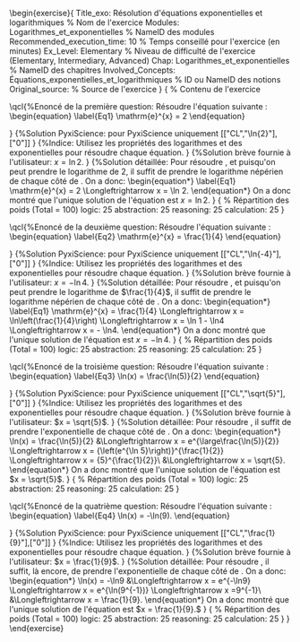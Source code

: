 \begin{exercise}{
Title_exo: Résolution d'équations exponentielles et logarithmiques % Nom de l'exercice
Modules: Logarithmes_et_exponentielles % NameID des modules
Recommended_execution_time: 10 % Temps conseillé pour l'exercice (en minutes)
Ex_Level: Elementary % Niveau de difficulté de l'exercice (Elementary, Intermediary, Advanced)
Chap: Logarithmes_et_exponentielles % NameID des chapitres
Involved_Concepts: Équations_exponentielles_et_logarithmiques % ID ou NameID des notions
Original_source: % Source de l'exercice
}
{
% Contenu de l'exercice

\qcl{%Enoncé de la première question: 
Résoudre l'équation suivante :
\begin{equation}
\label{Eq1}
\mathrm{e}^{x} = 2
\end{equation}


}
{%Solution PyxiScience: pour PyxiScience uniquement
[["CL","\ln{2}"],["0"]]
}
{%Indice: 
Utilisez les propriétés des logarithmes et des exponentielles pour résoudre chaque équation.
}
{%Solution brève fournie à l'utilisateur: 
$x = \ln 2$.
}
{%Solution détaillée: 
Pour résoudre [](#Eq1), et puisqu'on peut prendre le logarithme de $2$, il suffit de prendre 
le logarithme népérien de chaque côté de  [](#Eq1). On a donc: 
\begin{equation*}
\label{Eq1}
\mathrm{e}^{x} = 2
\Longleftrightarrow
x = \ln 2.
\end{equation*}
On a donc montré que l'unique solution de l'équation [](#Eq1) est $x = \ln 2$.
}
{
% Répartition des poids (Total = 100)
logic: 25
abstraction: 25
reasoning: 25
calculation: 25
}





\qcl{%Enoncé de la deuxième question: 
Résoudre l'équation suivante :
\begin{equation}
\label{Eq2}
\mathrm{e}^{x} = \frac{1}{4}
\end{equation}


}
{%Solution PyxiScience: pour PyxiScience uniquement
[["CL","\ln{-4}"],["0"]]
}
{%Indice:
 Utilisez les propriétés des logarithmes et des exponentielles pour résoudre chaque équation.
}
{%Solution brève fournie à l'utilisateur: 
$x = - \ln 4$.
}
{%Solution détaillée: 
Pour résoudre [](#Eq2), et puisqu'on peut prendre le logarithme de $\frac{1}{4}$, il suffit de prendre 
le logarithme népérien de chaque côté de  [](#Eq2). On a donc: 
\begin{equation*}
\label{Eq1}
\mathrm{e}^{x} = \frac{1}{4}
\Longleftrightarrow
x = \ln\left(\frac{1}{4}\right)
\Longleftrightarrow
x = \ln 1 -  \ln4
\Longleftrightarrow
x = -  \ln4.
\end{equation*}
On a donc montré que l'unique solution de l'équation [](#Eq2) est $x = -  \ln4$.
}
{
% Répartition des poids (Total = 100)
logic: 25
abstraction: 25
reasoning: 25
calculation: 25
}





\qcl{%Enoncé de la troisième question: 
Résoudre l'équation suivante :
\begin{equation}
\label{Eq3}
\ln(x) = \frac{\ln(5)}{2}
\end{equation}


}
{%Solution PyxiScience: pour PyxiScience uniquement
[["CL","\sqrt{5}"],["0"]]
}
{%Indice: 
Utilisez les propriétés des logarithmes et des exponentielles pour résoudre chaque équation.
}
{%Solution brève fournie à l'utilisateur: 
$x =  \sqrt{5}$.
}
{%Solution détaillée: 
Pour résoudre [](#Eq3), il suffit de prendre l'exponentielle de chaque côté de  [](#Eq3).
On a donc: 
\begin{equation*}
\ln(x) = \frac{\ln(5)}{2}
&\Longleftrightarrow
x = e^{\large\frac{\ln(5)}{2}}
\Longleftrightarrow
x = {\left(e^{\ln 5}\right)}^{\frac{1}{2}}
\Longleftrightarrow
x = {5}^{\frac{1}{2}}\\
&\Longleftrightarrow
x = \sqrt{5}.
\end{equation*}
On a donc montré que l'unique solution de l'équation [](#Eq3) est $x =  \sqrt{5}$.
}
{
% Répartition des poids (Total = 100)
logic: 25
abstraction: 25
reasoning: 25
calculation: 25
}




\qcl{%Enoncé de la quatrième question: 
Résoudre l'équation suivante :
\begin{equation}
\label{Eq4}
\ln(x) = -\ln(9).
\end{equation}


}
{%Solution PyxiScience: pour PyxiScience uniquement
[["CL","\frac{1}{9}"],["0"]]
}
{%Indice: Utilisez les propriétés des logarithmes et des exponentielles pour résoudre chaque équation.
}
{%Solution brève fournie à l'utilisateur: 
$x =  \frac{1}{9}$.
}
{%Solution détaillée: 
Pour résoudre [](#Eq4), il suffit, là encore, de prendre l'exponentielle de chaque côté de
  [](#Eq4). On a donc: 
\begin{equation*}
\ln(x) = -\ln9
&\Longleftrightarrow
x = e^{-\ln9}
\Longleftrightarrow
x = e^{\ln(9^{-1})}
\Longleftrightarrow
x =9^{-1}\\
&\Longleftrightarrow
x = \frac{1}{9}.
\end{equation*}
On a donc montré que l'unique solution de l'équation   [](#Eq4) est $x = \frac{1}{9}.$
}
{
% Répartition des poids (Total = 100)
logic: 25
abstraction: 25
reasoning: 25
calculation: 25
}
}
\end{exercise}
